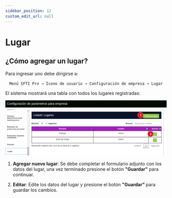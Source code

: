 ```yaml
---
sidebar_position: 12
custom_edit_url: null
---
```

# Lugar
## ¿Cómo agregar un lugar?
Para ingresar uno debe dirigirse a: 

<div align="center">

```bash
Menú SFTI Pro → Ícono de usuario → Configuración de empresa → Lugar
```
</div>

El sistema mostrará una tabla con todos los lugares registradas:

<div align="center">

![lugar](/img/img_manual/img_configuracion/2023-08-08_09-50.png)

</div>

1. **Agregar nuevo lugar**: Se debe completar el formulario adjunto con los datos del lugar, una vez terminado presione el botón **"Guardar"** para continuar.

2. **Editar**: Edite los datos del lugar y presione el botón **"Guardar"** para guardar los cambios.
